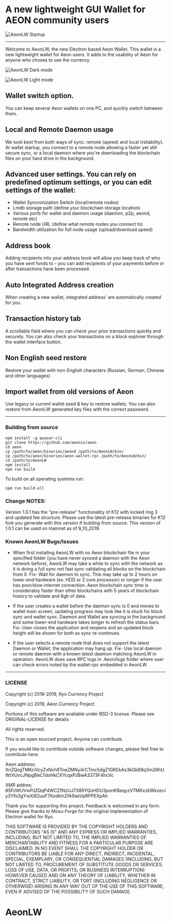 # A new lightweight GUI Wallet for AEON community users

![AeonLW Startup](https://github.com/BigslimVdub/AeonLW/blob/master/Images/App%20startup.png)

---

Welcome to AeonLW, the new Electron based Aeon Wallet. This wallet is a new lightweight wallet for Aeon users. It adds to the usability of Aeon for anyone who choses to use the currency.

![AeonLW Dark mode](https://github.com/BigslimVdub/AeonLW/blob/master/Images/AeonLW%20OSX%20Dark%20Mode.png)

![AeonLW Light mode](https://github.com/BigslimVdub/AeonLW/blob/master/Images/AeonLW%20OSX%20Light%20Mode.png)

## Wallet switch option.
   You can keep several Aeon wallets on one PC, and quickly switch between them.

## Local and Remote Daemon usage
   We took best from both ways of sync: remote (speed) and local (reliability). At wallet startup, you connect to a remote node allowing a faster yet still secure sync, or a local daemon where you're downloading the blockchain files on your hard drive in the background.

## Advanced user settings. You can rely on predefined optimum settings, or you can edit settings of the wallet:
  - Wallet Syncronization Switch (local/remote nodes)
  - Lmdb storage path (define your blockchain storage location)
  - Various ports for wallet and daemon usage (daemon, p2p, aeond, remote etc)
  - Remote node URL (define what remote nodes you connect to)
  - Bandwidth utilization for full node usage (upload/download speed)

## Address book
   Adding recipients into your address book will allow you keep track of who you have sent funds to - you can add recipients of your payments before or after transactions have been processed.

## Auto Integrated Address creation
   When creating a new wallet, integrated address' are automatically created for you. 

## Transaction history tab
   A scrollable field where you can check your prior transactions quickly and securely. You can also check your transactions on a block explorer through the wallet interface button.

## Non English seed restore
   Restore your wallet with non-English characters (Russian, German, Chinese and other languages)

## Import wallet from old versions of Aeon
   Use legacy or current wallet seed & key to restore wallets. You can also restore from AeonLW generated key files with the correct password.

---

### Building from source

```
npm install -g quasar-cli
git clone https://github.com/aeonix/aeon
cd aeon
cp /path/to/aeon/binaries/aeond /path/to/AeonLW/bin/
cp /path/to/aeon/binaries/aeon-wallet-rpc /path/to/AeonLW/bin/
cd /path/to/AeonLW
npm install
npm run build
```
To build on all operating systems run:

```
npm run build-all
```

### Change NOTES:

Version 1.0.1 has the "pre-release" functionality of K12 with locked ring 3 and updated fee structure. Please use the latest pre-release binaries for K12 fork you generate with this version if building from source. This version of 1.0.1 can be used on mainnet as of 9_10_2019. 

### Known AeonLW Bugs/Issues

* When first installing AeonLW with no Aeon blockchain file in your specified folder (you have never synced a daemon with the Aeon network before), AeonLW may take a while to sync with the network as it is doing a full sync not fast sync validating all blocks on the blockchain from 0. Fix- Wait for daemon to sync. This may take up to 2 hours on lower-end hardware (ex: HDD or 2 core processor) or longer if the user has poor/slow internet connection. Aeon blockchain sync time is considerably faster than other blockchains with 5 years of blockchain history to validate and 8gb of data.

* If the user creates a wallet before the daemon sync is 0 and moves to wallet main screen, updating progress may look like it is stuck for block sync and wallet sync. Daemon and Wallet are syncing in the background and some lower-end hardware takes longer to refresh the status bars. Fix- User closes the application and reopens and an updated block height will be shown for both as sync re-continues.

* If the user selects a remote node that does not support the latest Daemon or Wallet, the application may hang up. Fix- Use local daemon or remote daemon with a known latest daemon matching AeonLW in operation. AeonLW does save RPC logs in .Aeon/logs folder where user can check errors noted by the wallet-rpc embedded in AeonLW.

---

### LICENSE

Copyright (c) 2018-2019, Ryo Currency Project

Copyright (c) 2019, Aeon Currency Project

Portions of this software are available under BSD-3 license. Please see ORIGINAL-LICENSE for details

All rights reserved.

This is an open sourced project. Anyone can contribute. 

If you would like to contribute outside software changes, please feel free to contribute here:

Aeon address: XnZQsgTMKciVcyZxNch8TneZMNy4rCTmc5dgZ1GKEkAs3kGb89q3m26hUWtXUvcJNpgBikLTdoHkCXYcqxPJBwA3373F4hcVc

XMR addres: 85PJWUVwPJZQqP4WCZfNzUJ7X89YQoHDU3ponKBeqyzV7MKxzkWkzerJy3Yfo3gYwXi92uoF7KodkinZfA9aeVpRPPEXpAh

Thank you for supporting this project. Feedback is welcomed in any form. Please give thanks to Mosu-Forge for the
original implementation of Electron wallet for Ryo. 

THIS SOFTWARE IS PROVIDED BY THE COPYRIGHT HOLDERS AND CONTRIBUTORS "AS IS" AND ANY
EXPRESS OR IMPLIED WARRANTIES, INCLUDING, BUT NOT LIMITED TO, THE IMPLIED WARRANTIES OF
MERCHANTABILITY AND FITNESS FOR A PARTICULAR PURPOSE ARE DISCLAIMED. IN NO EVENT SHALL
THE COPYRIGHT HOLDER OR CONTRIBUTORS BE LIABLE FOR ANY DIRECT, INDIRECT, INCIDENTAL,
SPECIAL, EXEMPLARY, OR CONSEQUENTIAL DAMAGES (INCLUDING, BUT NOT LIMITED TO,
PROCUREMENT OF SUBSTITUTE GOODS OR SERVICES; LOSS OF USE, DATA, OR PROFITS; OR BUSINESS
INTERRUPTION) HOWEVER CAUSED AND ON ANY THEORY OF LIABILITY, WHETHER IN CONTRACT,
STRICT LIABILITY, OR TORT (INCLUDING NEGLIGENCE OR OTHERWISE) ARISING IN ANY WAY OUT OF
THE USE OF THIS SOFTWARE, EVEN IF ADVISED OF THE POSSIBILITY OF SUCH DAMAGE.

# AeonLW
